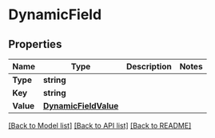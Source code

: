 # DynamicField

## Properties

Name | Type | Description | Notes
------------ | ------------- | ------------- | -------------
**Type** | **string** |  | 
**Key** | **string** |  | 
**Value** | [**DynamicFieldValue**](DynamicFieldValue.md) |  | 

[[Back to Model list]](../README.md#documentation-for-models) [[Back to API list]](../README.md#documentation-for-api-endpoints) [[Back to README]](../README.md)


